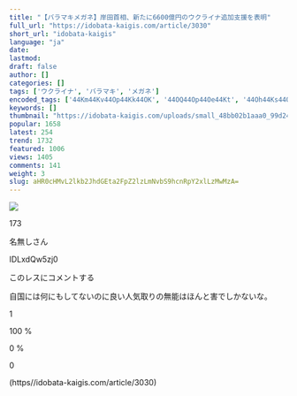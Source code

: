 ```yaml
---
title: "【バラマキメガネ】岸田首相、新たに6600億円のウクライナ追加支援を表明"
full_url: "https://idobata-kaigis.com/article/3030"
short_url: "idobata-kaigis"
language: "ja"
date: 
lastmod: 
draft: false
author: []
categories: []
tags: ['ウクライナ', 'バラマキ', 'メガネ']
encoded_tags: ['44Km44Kv44Op44Kk44OK', '44OQ44Op44Oe44Kt', '44Oh44Ks44ON']
keywords: []
thumbnail: "https://idobata-kaigis.com/uploads/small_48bb02b1aaa0_99d24df700.jpg"
popular: 1658
latest: 254
trend: 1732
featured: 1006
views: 1405
comments: 141
weight: 3
slug: aHR0cHMvL2lkb2JhdGEta2FpZ2lzLmNvbS9hcnRpY2xlLzMwMzA=
---
```


![](https://idobata-kaigis.com/uploads/small_48bb02b1aaa0_99d24df700.jpg)

<div><p class='text-pink-100 text-sm'><p class='mr-2'>173</p><p class='mr-2'>名無しさん</p><p class='hidden xlinline-block'>IDLxdQw5zj0</p></p><p class='flex items-center text-gray-400'><p class='text-xs mdtext-sm hovercursor-pointer'>このレスにコメントする</p></p><p class='px-2 lgpx-8'><p class='tracking-wide break-all text-blue-500 text-base lgtext-lg'>自国には何にもしてないのに良い人気取りの無能はほんと害でしかないな。</p></p><p class='flex items-center mr-2 hovercursor-pointer'><p class='pl-1 text-sm mdtext-base'>1</p></p><p class=' w-full h-full bg-gray-200 absolute '></p><p class='text-white text-xs text-center'>100 %</p><p class='text-white text-xs text-center'>0 %</p><p class='flex items-center mr-2 hovercursor-pointer'><p class='pl-1 text-sm mdtext-base'>0</p></p></div>

(https//idobata-kaigis.com/article/3030)
